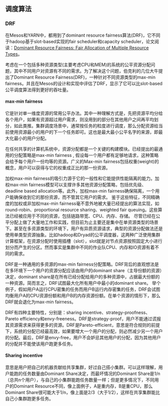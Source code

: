 ## 调度算法

### DRF

在Mesos和YARN中，都用到了dominant resource fairness算法(DRF)，它不同于hadoop基于slot-based实现的fair scheduler和capacity scheduler，论文阅读：[Dominant Resource Fairness: Fair Allocation of Multiple Resource Types](http://static.usenix.org/event/nsdi11/tech/full_papers/Ghodsi.pdf)。

考虑在一个包括多种资源类型(主要考虑CPU和MEM)的系统的公平资源分配问题，其中不同用户对资源有不同的需求。为了解决这个问题，伯克利的几位大牛提出了Dominant Resource Fairness(DRF)，一种针对不同资源类型的max-min fairness。并且在Mesos的设计和实现中评估了DRF，显示了它可以比slot-based 公平调度算法得到更好的吞吐量。

#### max-min fairness

它是针对单一维度资源的常用公平办法。其中一种理解方式是，先把资源平均分给各个用户，如果有资源超过用户需求，则没用到的部分在其他用户之间再平均划分，如此类推。集群调度场景中，通常按任务的粒度进行调度，那么分配资源给当前使用资源最小的用户的下一个任务即可。这也是最大最小公平名字的来源，即最大化最小的用户分配。

在任何共享的计算机系统中，资源分配都是一个关键的构建模块。已经提出的最通用的分配策略是max-min fairness , 假设每一个用户都有足够地请求，这种策略会给予每个用户一份均等的资源。广义的Max-min fairness包括权重(weight)的概念，用户可以获得与它的权重成正比的那一份资源。

加权max-min fairness的吸引力源于它的一般性和它能提供性能隔离的能力。加权max-min fairness模型可以支撑许多其他资源分配策略，包括优先级、deadline based allocation等。此外，加权max-min fairness确保隔离，一个用户能确保收到它的那份资源，而不管其它用户的需求。
鉴于这些特征，不同精确度的加权或非加权max-min fairness毫不意外地被大量已经提出的算法实现，如round-robin、proportional resource sharing、weighted fair queuing。这些算法已经被应用于不同的资源，包括链路带宽、CPU、内存、存储。
尽管已经在公平分配上做了大量地工作和实践，但目前为止主要还是集中在单资源类型的场景下。甚至在多资源类型的环境下，用户有异质资源请求，典型的资源分配做法还是使用单类型资源抽象。比如hadoop和Dryad的公平调度器，这两种广泛使用集群计算框架，在资源分配时使用插槽（slot），slot就是对节点资源按照固定大小进行划分而产生的分区。然而事实是集群中不同的作业队CPU、内存和IO资源有着不同的需求。

DRF是一种通用的多资源的max-min fairness分配策略。DRF背后的直观想法是在多环境下一个用户的资源分配应该由用户的dominant share（主导份额的资源）决定，dominant share是在所有已经分配给用户的多种资源中，占据最大份额的一种资源。简而言之，DRF试图最大化所有用户中最小的dominant share。
举个例子，假如用户A运行CPU密集的任务而用户B运行内存密集的任务，DRF会试图均衡用户A的CPU资源份额和用户B的内存资源份额。在单个资源的情形下，那么DRF就会退化为max-min fairness。

DRF有四种主要特性，分别是：sharing incentive、strategy-proofness、Pareto efficiency和envy-freeness。DRF是strategy-proof，用户不能通过谎报其资源需求来获得更多的资源。DRF是Pareto-efficient，意思是符合规则的前提下，系统的分配已经最高效，如果要增大一个用户的分配，则必然减少另一个用户的分配。最后，DRF是envy-free，用户不会妒忌其他用户的分配，因为其他用户的分配并不能使该用户跑更多任务。

#### Sharing incentive

意思是用户把自己的机器贡献给共享集群，好过自己搭小集群。可以这样理解，用户能跑的任务数量由Dominant Share决定，而最坏情况的Dominant Share是1/n（总共n个用户），与自己的小集群能跑任务数量一样；但是更多情况下，不同用户的Dominant Resource不同，像上面例子，A是重内存，B是重CPU，那么Dominant Share很可能大于1/n，像上面是2/3（大于1/2），这样在共享集群能比自己小集群跑更多任务。

